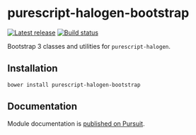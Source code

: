 # purescript-halogen-bootstrap

[![Latest release](http://img.shields.io/github/release/slamdata/purescript-halogen-bootstrap.svg)](https://github.com/slamdata/purescript-halogen-bootstrap/releases)
[![Build status](https://travis-ci.org/slamdata/purescript-halogen-bootstrap.svg?branch=master)](https://travis-ci.org/slamdata/purescript-halogen-bootstrap)

Bootstrap 3 classes and utilities for `purescript-halogen`.

## Installation

```
bower install purescript-halogen-bootstrap
```

## Documentation

Module documentation is [published on Pursuit](http://pursuit.purescript.org/packages/purescript-halogen-bootstrap).
